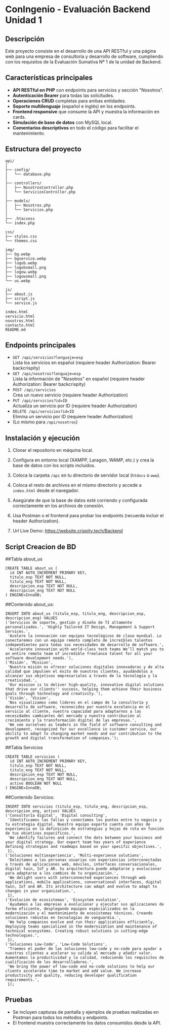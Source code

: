 # ConIngenio - Evaluación Backend Unidad 1

## Descripción

Este proyecto consiste en el desarrollo de una API RESTful y una página web para una empresa de consultoría y desarrollo de software, cumpliendo con los requisitos de la Evaluación Sumativa Nº 1 de la unidad de Backend.

## Características principales

- **API RESTful en PHP** con endpoints para servicios y sección "Nosotros".
- **Autenticación Bearer** para todas las solicitudes.
- **Operaciones CRUD** completas para ambas entidades.
- **Soporte multilenguaje** (español e inglés) en los endpoints.
- **Frontend responsive** que consume la API y muestra la información en cards.
- **Simulación de base de datos** con MySQL local.
- **Comentarios descriptivos** en todo el código para facilitar el mantenimiento.

## Estructura del proyecto

```
api/
│
├── config/
│   └── database.php
│
├── controllers/
│   ├── NosotrosController.php
│   └── ServiciosController.php
│
├── models/
│   ├── Nosotros.php
│   └── Servicios.php
│
├── .htaccess
└── index.php

css/
├── styles.css
└── themes.css

img/
├── bg.webp
├── bgservice.webp
├── logob.webp
├── logobsmall.png
├── logow.webp
├── logowsmall.png
└── us.webp

js/
├── about.js
├── script.js
└── service.js

index.html
servicio.html
nosotros.html
contacto.html
README.md
```
## Endpoints principales

- `GET /api/servicios?lenguaje=esp`  
  Lista los servicios en español (requiere header Authorization: Bearer backcrispity)
- `GET /api/nosotros?lenguaje=esp`  
  Lista la información de "Nosotros" en español (requiere header Authorization: Bearer backcrispity)
- `POST /api/servicios`  
  Crea un nuevo servicio (requiere header Authorization)
- `PUT /api/servicios?id=ID`  
  Actualiza un servicio por ID (requiere header Authorization)
- `DELETE /api/servicios?id=ID`  
  Elimina un servicio por ID (requiere header Authorization)
- (Lo mismo para `/api/nosotros`)

## Instalación y ejecución

1. Clonar el repositorio en máquina local.
2. Configura en entorno local (XAMPP, Laragon, WAMP, etc.) y crea la base de datos con los scripts incluidos.
3. Coloca la carpeta `/api` en tu directorio de servidor local (`htdocs` o `www`).
4. Coloca el resto de archivos en el mismo directorio y accede a `index.html` desde el navegador.
5. Asegúrate de que la base de datos esté corriendo y configurada correctamente en los archivos de conexión.
6. Usa Postman o el frontend para probar los endpoints (recuerda incluir el header Authorization).

1. Url Live Demo: https://website.crispity.tech/Backend

## Script Creacion de BD
##Tabla about_us
```
CREATE TABLE about_us (
  id INT AUTO_INCREMENT PRIMARY KEY,
  titulo_esp TEXT NOT NULL,
  titulo_eng TEXT NOT NULL,
  descripcion_esp TEXT NOT NULL,
  descripcion_eng TEXT NOT NULL
) ENGINE=InnoDB;
```
##Contenido about_us:
```
INSERT INTO about_us (titulo_esp, titulo_eng, descripcion_esp, descripcion_eng) VALUES
('Servicios de soporte, gestión y diseño de TI altamente personalizados.', 'Highly Tailored IT Design, Management & Support Services.',
 'Acelere la innovación con equipos tecnológicos de clase mundial. Lo conectaremos con un equipo remoto completo de increíbles talentos independientes para todas sus necesidades de desarrollo de software.',
 'Accelerate innovation with world-class tech teams We’ll match you to an entire remote team of incredible freelance talent for all your software development needs.'),
('Misión', 'Mission',
 'Nuestra misión es ofrecer soluciones digitales innovadoras y de alta calidad que impulsen el éxito de nuestros clientes, ayudándolos a alcanzar sus objetivos empresariales a través de la tecnología y la creatividad.',
 'Our mission is to deliver high-quality, innovative digital solutions that drive our clients'' success, helping them achieve their business goals through technology and creativity.'),
('Visión', 'Vision',
 'Nos visualizamos como líderes en el campo de la consultoría y desarrollo de software, reconocidos por nuestra excelencia en el servicio al cliente, nuestra capacidad para adaptarnos a las necesidades cambiantes del mercado y nuestra contribución al crecimiento y la transformación digital de las empresas.',
 'We see ourselves as leaders in the field of software consulting and development, recognized for our excellence in customer service, our ability to adapt to changing market needs and our contribution to the growth and digital transformation of companies.');
```
##Tabla Servicios
```
CREATE TABLE servicios (
  id INT AUTO_INCREMENT PRIMARY KEY,
  titulo_esp TEXT NOT NULL,
  titulo_eng TEXT NOT NULL,
  descripcion_esp TEXT NOT NULL,
  descripcion_eng TEXT NOT NULL,
  activo BOOLEAN NOT NULL
) ENGINE=InnoDB;
```
##Contenido Servicios:
```
INSERT INTO servicios (titulo_esp, titulo_eng, descripcion_esp, descripcion_eng, activo) VALUES
('Consultoría digital', 'Digital consulting',
 'Identificamos las fallas y conectamos los puntos entre tu negocio y tu estrategia digital. Nuestro equipo experto cuenta con años de experiencia en la definición de estrategias y hojas de ruta en función de tus objetivos específicos.',
 'We identify failures and connect the dots between your business and your digital strategy. Our expert team has years of experience defining strategies and roadmaps based on your specific objectives.',
 1),
('Soluciones multiexperiencia', 'Multi-experience solutions',
 'Deleitamos a las personas usuarias con experiencias interconectadas a través de aplicaciones web, móviles, interfaces conversacionales, digital twin, IoT y AR. Su arquitectura puede adaptarse y evolucionar para adaptarse a los cambios de tu organización.',
 'We delight users with interconnected experiences through web applications, mobile applications, conversational interfaces, digital twin, IoT and AR. Its architecture can adapt and evolve to adapt to changes in your organization.',
 1),
('Evolución de ecosistemas', 'Ecosystem evolution',
 'Ayudamos a las empresas a evolucionar y ejecutar sus aplicaciones de forma eficiente, desplegando equipos especializados en la modernización y el mantenimiento de ecosistemas técnicos. Creando soluciones robustas en tecnologías de vanguardia.',
 'We help companies evolve and run their applications efficiently, deploying teams specialized in the modernization and maintenance of technical ecosystems. Creating robust solutions in cutting-edge technologies.',
 1),
('Soluciones Low-Code', 'Low-Code Solutions',
 'Traemos el poder de las soluciones low-code y no-code para ayudar a nuestros clientes a acelerar su salida al mercado y añadir valor. Aumentamos la productividad y la calidad, reduciendo los requisitos de cualificación de los desarrolladores.',
 'We bring the power of low-code and no-code solutions to help our clients accelerate time to market and add value. We increase productivity and quality, reducing developer qualification requirements.',
 1);
```

## Pruebas

- Se incluyen capturas de pantalla y ejemplos de pruebas realizadas en Postman para todos los métodos y endpoints.
- El frontend muestra correctamente los datos consumidos desde la API.